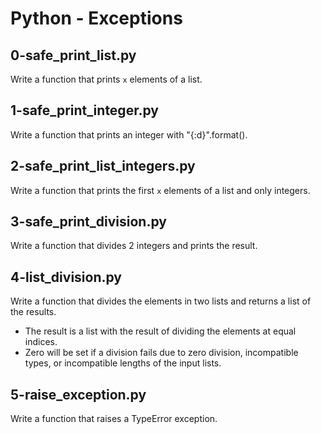 # Python - Exceptions

## 0-safe_print_list.py
Write a function that prints `x` elements of a list.

## 1-safe_print_integer.py
Write a function that prints an integer with "{:d}".format().

## 2-safe_print_list_integers.py
Write a function that prints the first `x` elements of a list and only integers.

## 3-safe_print_division.py
Write a function that divides 2 integers and prints the result.

## 4-list_division.py
Write a function that divides the elements in two lists and returns a list of the results.
- The result is a list with the result of dividing the elements at equal indices.
- Zero will be set if a division fails due to zero division, incompatible types, or incompatible lengths of the input lists.

## 5-raise_exception.py
Write a function that raises a TypeError exception.
